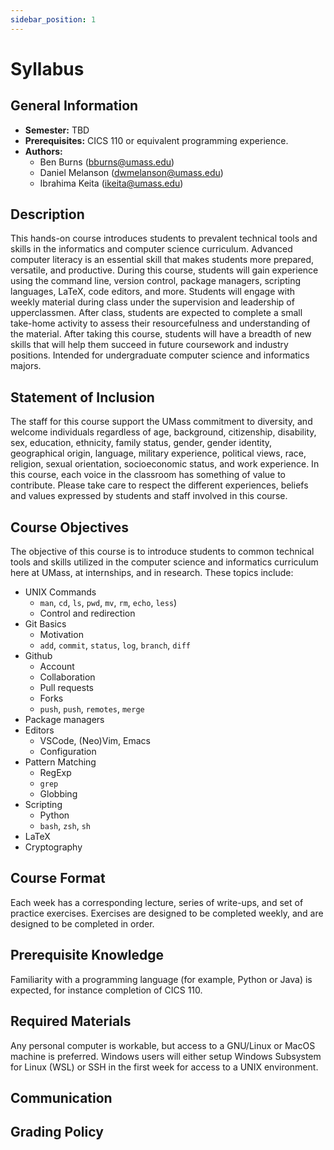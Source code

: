 ```yaml
---
sidebar_position: 1
---
```


# Syllabus

## General Information

- **Semester:** TBD
- **Prerequisites:** CICS 110 or equivalent programming experience.
- **Authors:**
  - Ben Burns (bburns@umass.edu)
  - Daniel Melanson (dwmelanson@umass.edu)
  - Ibrahima Keita (ikeita@umass.edu)

## Description

This hands-on course introduces students to prevalent technical tools and skills in the informatics and computer science curriculum. Advanced computer literacy is an essential skill that makes students more prepared, versatile, and productive. During this course, students will gain experience using the command line, version control, package managers, scripting languages, LaTeX, code editors, and more. Students will engage with weekly material during class under the supervision and leadership of upperclassmen. After class, students are expected to complete a small take-home activity to assess their resourcefulness and understanding of the material. After taking this course, students will have a breadth of new skills that will help them succeed in future coursework and industry positions. Intended for undergraduate computer science and informatics majors.

## Statement of Inclusion

The staff for this course support the UMass commitment to diversity, and welcome individuals regardless of age, background, citizenship, disability, sex, education, ethnicity, family status, gender, gender identity, geographical origin, language, military experience, political views, race, religion, sexual orientation, socioeconomic status, and work experience. In this course, each voice in the classroom has something of value to contribute. Please take care to respect the different experiences, beliefs and values expressed by students and staff involved in this course.

## Course Objectives

The objective of this course is to introduce students to common technical tools and skills utilized in the computer science and informatics curriculum here at UMass, at internships, and in research. These topics include:

- UNIX Commands
  - `man`, `cd`, `ls`, `pwd`, `mv`, `rm`, `echo`, `less`)
  - Control and redirection
- Git Basics
  - Motivation
  - `add`, `commit`, `status`, `log`, `branch`, `diff`
- Github
  - Account
  - Collaboration
  - Pull requests
  - Forks
  - `push`, `push`, `remotes`, `merge`
- Package managers
- Editors
  - VSCode, (Neo)Vim, Emacs
  - Configuration
- Pattern Matching
  - RegExp
  - `grep`
  - Globbing
- Scripting
  - Python
  - `bash`, `zsh`, `sh`
- LaTeX
- Cryptography

## Course Format

Each week has a corresponding lecture, series of write-ups, and set of practice exercises. Exercises are designed to be completed weekly, and are designed to be completed in order.

## Prerequisite Knowledge

Familiarity with a programming language (for example, Python or Java) is expected, for instance completion of CICS 110.

## Required Materials

Any personal computer is workable, but access to a GNU/Linux or MacOS machine is preferred. Windows users will either setup Windows Subsystem for Linux (WSL) or SSH in the first week for access to a UNIX environment.

## Communication

## Grading Policy
